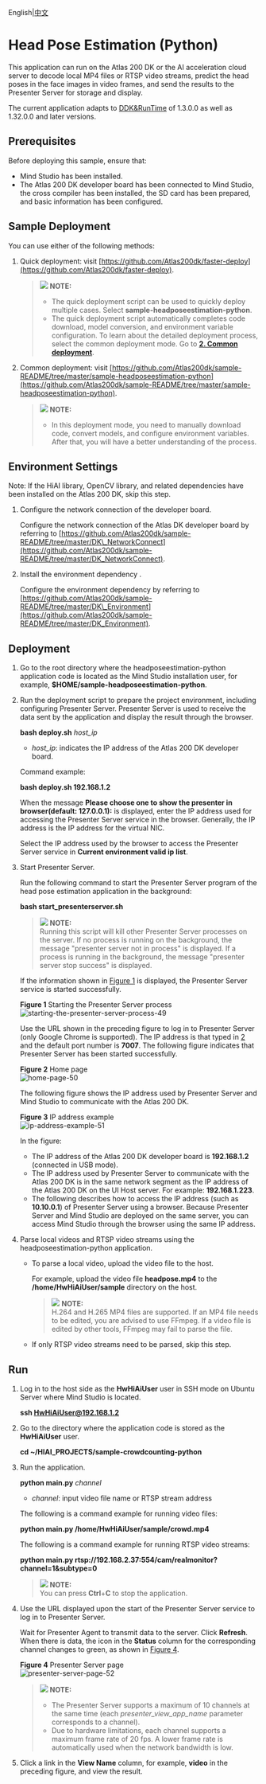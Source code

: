 English|[中文](Readme_cn.md)

# Head Pose Estimation \(Python\)<a name="EN-US_TOPIC_0228752402"></a>

This application can run on the Atlas 200 DK or the AI acceleration cloud server to decode local MP4 files or RTSP video streams, predict the head poses in the face images in video frames, and send the results to the Presenter Server for storage and display.

The current application adapts to  [DDK&RunTime](https://ascend.huawei.com/resources)  of 1.3.0.0 as well as 1.32.0.0 and later versions.

## Prerequisites<a name="en-us_topic_0220049620_section137245294533"></a>

Before deploying this sample, ensure that:

-   Mind Studio  has been installed.
-   The Atlas 200 DK developer board has been connected to  Mind Studio, the cross compiler has been installed, the SD card has been prepared, and basic information has been configured.

## Sample Deployment<a name="section412811285117"></a>

You can use either of the following methods:

1.  Quick deployment: visit  [https://github.com/Atlas200dk/faster-deploy](https://github.com/Atlas200dk/faster-deploy).

    >![](public_sys-resources/icon-note.gif) **NOTE:**   
    >-   The quick deployment script can be used to quickly deploy multiple cases. Select  **sample-headposeestimation-python**.  
    >-   The quick deployment script automatically completes code download, model conversion, and environment variable configuration. To learn about the detailed deployment process, select the common deployment mode. Go to  **[2. Common deployment](#li3208251440)**.  

2.  <a name="li3208251440"></a>Common deployment: visit  [https://github.com/Atlas200dk/sample-README/tree/master/sample-headposeestimation-python](https://github.com/Atlas200dk/sample-README/tree/master/sample-headposeestimation-python).

    >![](public_sys-resources/icon-note.gif) **NOTE:**   
    >-   In this deployment mode, you need to manually download code, convert models, and configure environment variables. After that, you will have a better understanding of the process.  


## Environment Settings<a name="section214020331856"></a>

Note: If the HiAI library, OpenCV library, and related dependencies have been installed on the Atlas 200 DK, skip this step.

1.  Configure the network connection of the developer board.

    Configure the network connection of the Atlas DK developer board by referring to  [https://github.com/Atlas200dk/sample-README/tree/master/DK\_NetworkConnect](https://github.com/Atlas200dk/sample-README/tree/master/DK_NetworkConnect).

2.  Install the environment dependency .

    Configure the environment dependency by referring to  [https://github.com/Atlas200dk/sample-README/tree/master/DK\_Environment](https://github.com/Atlas200dk/sample-README/tree/master/DK_Environment).


## Deployment<a name="en-us_topic_0220049620_section1872516528910"></a>

1.  Go to the root directory where the headposeestimation-python application code is located as the  Mind Studio  installation user, for example,  **$HOME/sample-headposeestimation-python**.
2.  <a name="en-us_topic_0228757086_li9634105881418"></a>Run the deployment script to prepare the project environment, including configuring Presenter Server. Presenter Server is used to receive the data sent by the application and display the result through the browser.

    **bash deploy.sh** _host\_ip_

    -   _host\_ip_: indicates the IP address of the Atlas 200 DK developer board.

    Command example:

    **bash deploy.sh 192.168.1.2**

    When the message  **Please choose one to show the presenter in browser\(default: 127.0.0.1\):**  is displayed, enter the IP address used for accessing the Presenter Server service in the browser. Generally, the IP address is the IP address for the virtual NIC.

    Select the IP address used by the browser to access the Presenter Server service in  **Current environment valid ip list**.

3.  Start Presenter Server.

    Run the following command to start the Presenter Server program of the head pose estimation application in the background:

    **bash start\_presenterserver.sh**

    >![](public_sys-resources/icon-note.gif) **NOTE:**   
    >Running this script will kill other Presenter Server processes on the server. If no process is running on the background, the message "presenter server not in process" is displayed. If a process is running in the background, the message "presenter server stop success" is displayed.  

    If the information shown in  [Figure 1](#en-us_topic_0228757086_fig69531305324)  is displayed, the Presenter Server service is started successfully.

    **Figure  1**  Starting the Presenter Server process<a name="en-us_topic_0228757086_fig69531305324"></a>  
    ![](figures/starting-the-presenter-server-process-49.png "starting-the-presenter-server-process-49")

    Use the URL shown in the preceding figure to log in to Presenter Server \(only Google Chrome is supported\). The IP address is that typed in  [2](#en-us_topic_0228757086_li9634105881418)  and the default port number is  **7007**. The following figure indicates that Presenter Server has been started successfully.

    **Figure  2**  Home page<a name="en-us_topic_0228757086_fig64391558352"></a>  
    ![](figures/home-page-50.png "home-page-50")

    The following figure shows the IP address used by Presenter Server and  Mind Studio  to communicate with the Atlas 200 DK.

    **Figure  3**  IP address example<a name="en-us_topic_0228757086_fig1881532172010"></a>  
    ![](figures/ip-address-example-51.png "ip-address-example-51")

    In the figure:

    -   The IP address of the Atlas 200 DK developer board is  **192.168.1.2**  \(connected in USB mode\).
    -   The IP address used by Presenter Server to communicate with the Atlas 200 DK is in the same network segment as the IP address of the Atlas 200 DK on the UI Host server. For example:  **192.168.1.223**.
    -   The following describes how to access the IP address \(such as  **10.10.0.1**\) of Presenter Server using a browser. Because Presenter Server and  Mind Studio  are deployed on the same server, you can access  Mind Studio  through the browser using the same IP address.

4.  Parse local videos and RTSP video streams using the headposeestimation-python application.
    -   To parse a local video, upload the video file to the host.

        For example, upload the video file  **headpose.mp4**  to the  **/home/HwHiAiUser/sample**  directory on the host.

        >![](public_sys-resources/icon-note.gif) **NOTE:**   
        >H.264 and H.265 MP4 files are supported. If an MP4 file needs to be edited, you are advised to use FFmpeg. If a video file is edited by other tools, FFmpeg may fail to parse the file.  

    -   If only RTSP video streams need to be parsed, skip this step.


## Run<a name="en-us_topic_0220049620_section6245151616426"></a>

1.  Log in to the host side as the  **HwHiAiUser**  user in SSH mode on Ubuntu Server where  Mind Studio  is located.

    **ssh HwHiAiUser@192.168.1.2**

2.  Go to the directory where the application code is stored as the  **HwHiAiUser**  user.

    **cd \~/HIAI\_PROJECTS/sample-crowdcounting-python**

3.  Run the application.

    **python main.py** _channel_

    -   _channel_: input video file name or RTSP stream address

    The following is a command example for running video files:

    **python main.py /home/HwHiAiUser/sample/crowd.mp4**

    The following is a command example for running RTSP video streams:

    **python main.py rtsp://192.168.2.37:554/cam/realmonitor?channel=1&subtype=0**

    >![](public_sys-resources/icon-note.gif) **NOTE:**   
    >You can press  **Ctrl**+**C**  to stop the application.  

4.  Use the URL displayed upon the start of the Presenter Server service to log in to Presenter Server. 

    Wait for Presenter Agent to transmit data to the server. Click  **Refresh**. When there is data, the icon in the  **Status**  column for the corresponding channel changes to green, as shown in  [Figure 4](#en-us_topic_0228757087_fig113691556202312).

    **Figure  4**  Presenter Server page<a name="en-us_topic_0228757087_fig113691556202312"></a>  
    ![](figures/presenter-server-page-52.png "presenter-server-page-52")

    >![](public_sys-resources/icon-note.gif) **NOTE:**   
    >-   The Presenter Server supports a maximum of 10 channels at the same time \(each  _presenter\_view\_app\_name_  parameter corresponds to a channel\).  
    >-   Due to hardware limitations, each channel supports a maximum frame rate of 20 fps. A lower frame rate is automatically used when the network bandwidth is low.  

5.  Click a link in the  **View Name**  column, for example,  **video**  in the preceding figure, and view the result.

